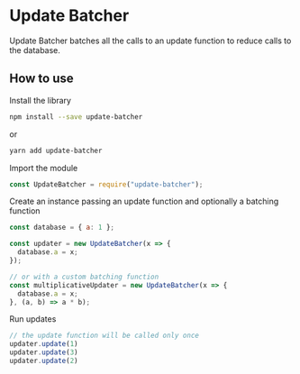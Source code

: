 # Update Batcher
Update Batcher batches all the calls to an update function to reduce calls to the database.

## How to use
Install the library
```bash
npm install --save update-batcher
```
or
```bash
yarn add update-batcher
```

Import the module
```js
const UpdateBatcher = require("update-batcher");
```

Create an instance passing an update function and optionally a batching function
```js
const database = { a: 1 };

const updater = new UpdateBatcher(x => {
  database.a = x;
});

// or with a custom batching function
const multiplicativeUpdater = new UpdateBatcher(x => {
  database.a = x;
}, (a, b) => a * b);
```

Run updates
```js
// the update function will be called only once
updater.update(1)
updater.update(3)
updater.update(2)
```
